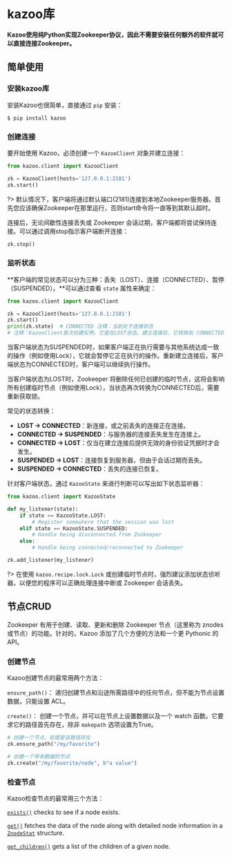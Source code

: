 # kazoo库

**Kazoo使用纯Python实现Zookeeper协议，因此不需要安装任何额外的软件就可以直接连接Zookeeper。**

## 简单使用

### 安装kazoo库

安装Kazoo也很简单，直接通过 `pip` 安装：

```
$ pip install kazoo
```

### 创建连接

要开始使用 Kazoo，必须创建一个 `KazooClient` 对象并建立连接：

```python
from kazoo.client import KazooClient

zk = KazooClient(hosts='127.0.0.1:2181')
zk.start()
```

?> 默认情况下，客户端将通过默认端口(2181)连接到本地Zookeeper服务器。首先您应该确保Zookeeper在那里运行，否则start命令将一直等到其默认超时。

连接后，无论间歇性连接丢失或 Zookeeper 会话过期，客户端都将尝试保持连接。可以通过调用stop指示客户端断开连接：

```python
zk.stop()
```

### 监听状态

**客户端的常见状态可以分为三种：丢失（LOST）、连接（CONNECTED）、暂停（SUSPENDED）。**可以通过查看 `state` 属性来确定：

```python
from kazoo.client import KazooClient

zk = KazooClient(hosts='127.0.0.1:2181')
zk.start()
print(zk.state)  # CONNECTED 注释：当前处于连接状态
# 注释：KazooClient首次创建实例，它是在LOST状态。建立连接后，它转换到 CONNECTED状态。
```

当客户端状态为SUSPENDED时，如果客户端正在执行需要与其他系统达成一致的操作（例如使用Lock），它就会暂停它正在执行的操作。重新建立连接后，客户端状态为CONNECTED时，客户端可以继续执行操作。

当客户端状态为LOST时，Zookeeper 将删除任何已创建的临时节点，这将会影响所有创建临时节点（例如使用Lock），当状态再次转换为CONNECTED后，需要重新获取锁。

常见的状态转换：

- **LOST -> CONNECTED**：新连接，或之前丢失的连接正在连接。
- **CONNECTED -> SUSPENDED**：与服务器的连接丢失发生在连接上。
- **CONNECTED -> LOST**：仅当在建立连接后提供无效的身份验证凭据时才会发生。
- **SUSPENDED -> LOST**：连接恢复到服务器，但由于会话过期而丢失。
- **SUSPENDED -> CONNECTED**：丢失的连接已恢复。

针对客户端状态，通过 `KazooState` 来进行判断可以写出如下状态监听器：

```python
from kazoo.client import KazooState

def my_listener(state):
    if state == KazooState.LOST:
        # Register somewhere that the session was lost
    elif state == KazooState.SUSPENDED:
        # Handle being disconnected from Zookeeper
    else:
        # Handle being connected/reconnected to Zookeeper

zk.add_listener(my_listener)
```

?> 在使用 `kazoo.recipe.lock.Lock` 或创建临时节点时，强烈建议添加状态侦听器，以便您的程序可以正确处理连接中断或 Zookeeper 会话丢失。

## 节点CRUD

Zookeeper 有用于创建、读取、更新和删除 Zookeeper 节点（这里称为 znodes 或节点）的功能。针对的，Kazoo 添加了几个方便的方法和一个更 Pythonic 的 API。

### 创建节点

Kazoo创建节点的最常用两个方法：

`ensure_path()`： 递归创建节点和沿途所需路径中的任何节点，但不能为节点设置数据，只能设置 ACL。

`create()`： 创建一个节点，并可以在节点上设置数据以及一个 watch 函数。它要求它的路径首先存在，除非 `makepath` 选项设置为True。

```python
# 创建一个节点，前提是该路径存在
zk.ensure_path("/my/favorite")

# 创建一个带有数据的节点
zk.create("/my/favorite/node", b"a value")
```

### 检查节点

Kazoo检查节点的最常用三个方法：

[`exists()`](https://kazoo.readthedocs.io/en/latest/api/client.html#kazoo.client.KazooClient.exists) checks to see if a node exists.

[`get()`](https://kazoo.readthedocs.io/en/latest/api/client.html#kazoo.client.KazooClient.get) fetches the data of the node along with detailed node information in a [`ZnodeStat`](https://kazoo.readthedocs.io/en/latest/api/protocol/states.html#kazoo.protocol.states.ZnodeStat) structure.

[`get_children()`](https://kazoo.readthedocs.io/en/latest/api/client.html#kazoo.client.KazooClient.get_children) gets a list of the children of a given node.